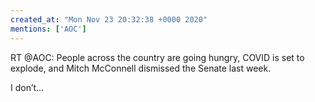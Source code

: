 ```yaml
---
created_at: "Mon Nov 23 20:32:38 +0000 2020"
mentions: ['AOC']
---
```


RT @AOC: People across the country are going hungry, COVID is set to explode, and Mitch McConnell dismissed the Senate last week.

I don’t…